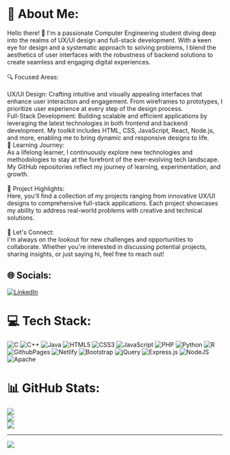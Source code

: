 # 💫 About Me:
Hello there! 👋 I'm a passionate Computer Engineering student diving deep into the realms of UX/UI design and full-stack development. With a keen eye for design and a systematic approach to solving problems, I blend the aesthetics of user interfaces with the robustness of backend solutions to create seamless and engaging digital experiences.<br><br>🔍 Focused Areas:<br><br>UX/UI Design: Crafting intuitive and visually appealing interfaces that enhance user interaction and engagement. From wireframes to prototypes, I prioritize user experience at every step of the design process.<br>Full-Stack Development: Building scalable and efficient applications by leveraging the latest technologies in both frontend and backend development. My toolkit includes HTML, CSS, JavaScript, React, Node.js, and more, enabling me to bring dynamic and responsive designs to life.<br>🌱 Learning Journey:<br>As a lifelong learner, I continuously explore new technologies and methodologies to stay at the forefront of the ever-evolving tech landscape. My GitHub repositories reflect my journey of learning, experimentation, and growth.<br><br>🚀 Project Highlights:<br>Here, you'll find a collection of my projects ranging from innovative UX/UI designs to comprehensive full-stack applications. Each project showcases my ability to address real-world problems with creative and technical solutions.<br><br>🤝 Let's Connect:<br>I'm always on the lookout for new challenges and opportunities to collaborate. Whether you're interested in discussing potential projects, sharing insights, or just saying hi, feel free to reach out!


## 🌐 Socials:
[![LinkedIn](https://img.shields.io/badge/LinkedIn-%230077B5.svg?logo=linkedin&logoColor=white)](https://linkedin.com/in/https://www.linkedin.com/in/sergio-gonzalo-pajarero-403a02233) 

# 💻 Tech Stack:
![C](https://img.shields.io/badge/c-%2300599C.svg?style=for-the-badge&logo=c&logoColor=white) ![C++](https://img.shields.io/badge/c++-%2300599C.svg?style=for-the-badge&logo=c%2B%2B&logoColor=white) ![Java](https://img.shields.io/badge/java-%23ED8B00.svg?style=for-the-badge&logo=openjdk&logoColor=white) ![HTML5](https://img.shields.io/badge/html5-%23E34F26.svg?style=for-the-badge&logo=html5&logoColor=white) ![CSS3](https://img.shields.io/badge/css3-%231572B6.svg?style=for-the-badge&logo=css3&logoColor=white) ![JavaScript](https://img.shields.io/badge/javascript-%23323330.svg?style=for-the-badge&logo=javascript&logoColor=%23F7DF1E) ![PHP](https://img.shields.io/badge/php-%23777BB4.svg?style=for-the-badge&logo=php&logoColor=white) ![Python](https://img.shields.io/badge/python-3670A0?style=for-the-badge&logo=python&logoColor=ffdd54) ![R](https://img.shields.io/badge/r-%23276DC3.svg?style=for-the-badge&logo=r&logoColor=white) ![GithubPages](https://img.shields.io/badge/github%20pages-121013?style=for-the-badge&logo=github&logoColor=white) ![Netlify](https://img.shields.io/badge/netlify-%23000000.svg?style=for-the-badge&logo=netlify&logoColor=#00C7B7) ![Bootstrap](https://img.shields.io/badge/bootstrap-%238511FA.svg?style=for-the-badge&logo=bootstrap&logoColor=white) ![jQuery](https://img.shields.io/badge/jquery-%230769AD.svg?style=for-the-badge&logo=jquery&logoColor=white) ![Express.js](https://img.shields.io/badge/express.js-%23404d59.svg?style=for-the-badge&logo=express&logoColor=%2361DAFB) ![NodeJS](https://img.shields.io/badge/node.js-6DA55F?style=for-the-badge&logo=node.js&logoColor=white) ![Apache](https://img.shields.io/badge/apache-%23D42029.svg?style=for-the-badge&logo=apache&logoColor=white)
# 📊 GitHub Stats:
![](https://github-readme-stats.vercel.app/api?username=SergioG03&theme=dark&hide_border=true&include_all_commits=false&count_private=false)<br/>
![](https://github-readme-streak-stats.herokuapp.com/?user=SergioG03&theme=dark&hide_border=true)<br/>
![](https://github-readme-stats.vercel.app/api/top-langs/?username=SergioG03&theme=dark&hide_border=true&include_all_commits=false&count_private=false&layout=compact)

---
[![](https://visitcount.itsvg.in/api?id=SergioG03&icon=0&color=0)](https://visitcount.itsvg.in)

<!-- Proudly created with GPRM ( https://gprm.itsvg.in ) -->
